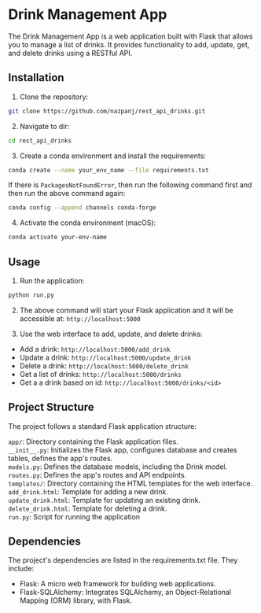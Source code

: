 # Drink Management App

The Drink Management App is a web application built with Flask that allows you to manage a list of drinks. It provides functionality to add, update, get, and delete drinks using a RESTful API.

## Installation

1. Clone the repository:  
```bash 
git clone https://github.com/nazpanj/rest_api_drinks.git
```


2. Navigate to dir:  
```bash
cd rest_api_drinks
```

3. Create a conda environment and install the requirements:  
```bash
conda create --name your_env_name --file requirements.txt
```

If there is `PackagesNotFoundError`, then run the following command first and then run the above command again:
```bash
conda config --append channels conda-forge
```

4. Activate the conda environment (macOS):  
```bash
conda activate your-env-name
```


## Usage

1. Run the application:
```bash
python run.py
```

2. The above command will start your Flask application and it will be accessible at:  `http://localhost:5000`

3. Use the web interface to add, update, and delete drinks:

- Add a drink: `http://localhost:5000/add_drink`  
- Update a drink: `http://localhost:5000/update_drink`  
- Delete a drink: `http://localhost:5000/delete_drink` 
- Get a list of drinks: `http://localhost:5000/drinks`
- Get a a drink based on id: `http://localhost:5000/drinks/<id>`

## Project Structure
The project follows a standard Flask application structure:

`app/`: Directory containing the Flask application files.  
`__init__.py`: Initializes the Flask app, configures database and creates tables, defines the app's routes.  
`models.py`: Defines the database models, including the Drink model.  
`routes.py`: Defines the app's routes and API endpoints.  
`templates/`: Directory containing the HTML templates for the web interface.  
`add_drink.html`: Template for adding a new drink.  
`update_drink.html`: Template for updating an existing drink.  
`delete_drink.html`: Template for deleting a drink.  
`run.py`: Script for running the application

## Dependencies
The project's dependencies are listed in the requirements.txt file. They include:

- Flask: A micro web framework for building web applications.  
- Flask-SQLAlchemy: Integrates SQLAlchemy, an Object-Relational Mapping (ORM) library, with Flask.

